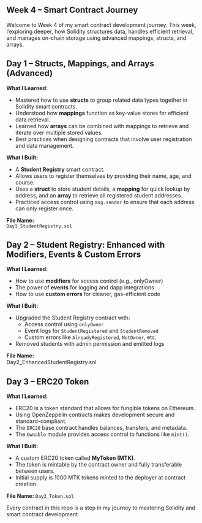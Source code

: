 ## Week 4 – Smart Contract Journey 

Welcome to Week 4 of my smart contract development journey. 
This week, I’exploring deeper, how Solidity structures data, handles efficient retrieval, and manages on-chain storage using advanced mappings, structs, and arrays.


## Day 1 – Structs, Mappings, and Arrays (Advanced)

**What I Learned:**
- Mastered how to use **structs** to group related data types together in Solidity smart contracts.
- Understood how **mappings** function as key-value stores for efficient data retrieval.
- Learned how **arrays** can be combined with mappings to retrieve and iterate over multiple stored values.
- Best practices when designing contracts that involve user registration and data management.

**What I Built:**
- A **Student Registry** smart contract.
- Allows users to register themselves by providing their name, age, and course.
- Uses a **struct** to store student details, a **mapping** for quick lookup by address, and an **array** to retrieve all registered student addresses.
- Practiced access control using `msg.sender` to ensure that each address can only register once.

**File Name:**  
`Day1_StudentRegistry.sol`


## Day 2 – Student Registry: Enhanced with Modifiers, Events & Custom Errors

**What I Learned:**
- How to use **modifiers** for access control (e.g., onlyOwner)
- The power of **events** for logging and dapp integrations
- How to use **custom errors** for cleaner, gas-efficient code

**What I Built:**
- Upgraded the Student Registry contract with:
  - Access control using `onlyOwner`
  - Event logs for `StudentRegistered` and `StudentRemoved`
  - Custom errors like `AlreadyRegistered`, `NotOwner`, etc.
- Removed students with admin permission and emitted logs

**File Name:**  
Day2_EnhancedStudentRegistry.sol


## Day 3 – ERC20 Token

**What I Learned:**
- ERC20 is a token standard that allows for fungible tokens on Ethereum.
- Using OpenZeppelin contracts makes development secure and standard-compliant.
- The `ERC20` base contract handles balances, transfers, and metadata.
- The `Ownable` module provides access control to functions like `mint()`.

**What I Built:**
- A custom ERC20 token called **MyToken (MTK)**.
- The token is mintable by the contract owner and fully transferable between users.
- Initial supply is 1000 MTK tokens minted to the deployer at contract creation.

**File Name:**
`Day3_Token.sol`


Every contract in this repo is a step in my journey to mastering Solidity and smart contract development.
